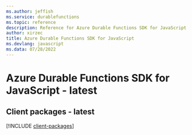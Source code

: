 ```yaml
---
ms.author: jeffish
ms.service: durablefunctions
ms.topic: reference
description: Reference for Azure Durable Functions SDK for JavaScript
author: xirzec
title: Azure Durable Functions SDK for JavaScript
ms.devlang: javascript
ms.data: 07/28/2022
---
```

# Azure Durable Functions SDK for JavaScript - latest

## Client packages - latest
[!INCLUDE [client-packages](durable-functions-client-index.md)]